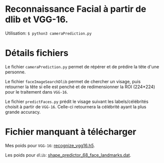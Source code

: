 # Reconnaissance Facial à partir de dlib et VGG-16.
Utilisation: ```$ python3 cameraPrediction.py```

# Détails fichiers
Le fichier `cameraPrediction.py` permet de répérer et de prédire la tête d'une personne.

Le fichier `faceImageSearchDlib` permet de chercher un visage, puis retourner la tête si elle est penché et de redimensionner la ROI (224*224) pour le traitement dans `VGG-16`.

Le fichier `predictFaces.py` prédit le visage suivant les labels/célébrités choisit à partir de `VGG-16`. Celle-ci retournera la célébrité ayant la plus grande accuracy.

# Fichier manquant à télécharger
Mes poids pour `VGG-16`: [recognize_vgg16.h5](https://drive.google.com/open?id=1Lt90so56bYPsewnCBu8T8RhScuun0KhX).

Les poids pour `dlib`: [shape_predictor_68_face_landmarks.dat](https://drive.google.com/open?id=1Re7dLu17IC6PAd7sOzNhEGj7vIAQ_p4m).